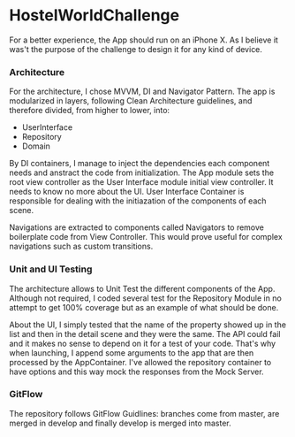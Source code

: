# HostelWorldChallenge
For a better experience, the App should run on an iPhone X. As I believe it was't the purpose of the challenge to design it for any kind of device. 
 
### Architecture
For the architecture, I chose MVVM, DI and Navigator Pattern. The app is modularized in layers, following Clean Architecture guidelines, and therefore divided, from higher to lower, into:

- UserInterface
- Repository
- Domain

By DI containers, I manage to inject the dependencies each component needs and anstract the code from initialization. The App module sets the root view controller as the User Interface module initial view controller. It needs to know no more about the UI. User Interface Container is responsible for dealing with the initiazation of the components of each scene.

Navigations are extracted to components called Navigators to remove boilerplate code from View Controller. This would prove useful for complex navigations such as custom transitions.

### Unit and UI Testing
The architecture allows to Unit Test the different components of the App. Although not required, I coded several test for the Repository Module in no attempt to get 100% coverage but as an example of what should be done.

About the UI, I simply tested that the name of the property showed up in the list and then in the detail scene and they were the same. The API could fail and it makes no sense to depend on it for a test of your code. That's why when launching, I append some arguments to the app that are then processed by the AppContainer. I've allowed the repository container to have options and this way mock the responses from the Mock Server.

### GitFlow
The repository follows GitFlow Guidlines: branches come from master, are merged in develop and finally develop is merged into master.